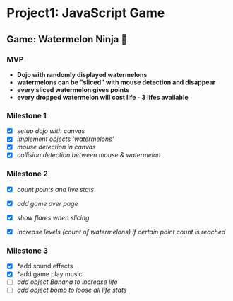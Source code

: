 # Project1: JavaScript Game

## Game: Watermelon Ninja :watermelon:

### MVP
- **Dojo with randomly displayed watermelons**
- **watermelons can be "sliced" with mouse detection and disappear**
- **every sliced watermelon gives points**
- **every dropped watermelon will cost life - 3 lifes available**

### Milestone 1
- [x] *setup dojo with canvas*
- [x] *implement objects 'watermelons'*
- [x] *mouse detection in canvas*
- [x] *collision detection between mouse & watermelon*

### Milestone 2
- [x] *count points and live stats*
- [x] *add game over page*
- [x] *show flares when slicing*
- [x] *increase levels (count of watermelons) if certain point count is reached*


### Milestone 3
- [x] *add sound effects
- [x] *add game play music
- [ ] *add object Banana to increase life*
- [ ] *add object bomb to loose all life stats*